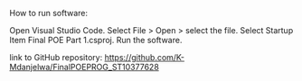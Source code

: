 How to run software:

Open Visual Studio Code.
Select File > Open > select the file.
Select Startup Item Final POE Part 1.csproj.
Run the software.

link to GitHub repository: https://github.com/K-Mdanjelwa/FinalPOEPROG_ST10377628
